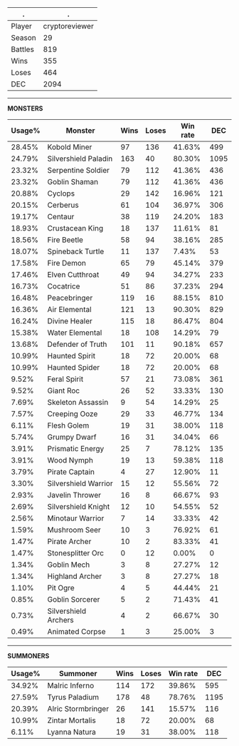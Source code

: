 .|.
|-|-
Player|cryptoreviewer
Season|29
Battles|819
Wins|355
Loses|464
DEC|2094

---
**MONSTERS**

Usage%|Monster|Wins|Loses|Win rate|DEC|
-|-|-|-|-|-|
28.45%|Kobold Miner|97|136|41.63%|499|
24.79%|Silvershield Paladin|163|40|80.30%|1095|
23.32%|Serpentine Soldier|79|112|41.36%|436|
23.32%|Goblin Shaman|79|112|41.36%|436|
20.88%|Cyclops|29|142|16.96%|121|
20.15%|Cerberus|61|104|36.97%|306|
19.17%|Centaur|38|119|24.20%|183|
18.93%|Crustacean King|18|137|11.61%|81|
18.56%|Fire Beetle|58|94|38.16%|285|
18.07%|Spineback Turtle|11|137|7.43%|53|
17.58%|Fire Demon|65|79|45.14%|379|
17.46%|Elven Cutthroat|49|94|34.27%|233|
16.73%|Cocatrice|51|86|37.23%|294|
16.48%|Peacebringer|119|16|88.15%|810|
16.36%|Air Elemental|121|13|90.30%|829|
16.24%|Divine Healer|115|18|86.47%|804|
15.38%|Water Elemental|18|108|14.29%|79|
13.68%|Defender of Truth|101|11|90.18%|657|
10.99%|Haunted Spirit|18|72|20.00%|68|
10.99%|Haunted Spider|18|72|20.00%|68|
9.52%|Feral Spirit|57|21|73.08%|361|
9.52%|Giant Roc|26|52|33.33%|130|
7.69%|Skeleton Assassin|9|54|14.29%|25|
7.57%|Creeping Ooze|29|33|46.77%|134|
6.11%|Flesh Golem|19|31|38.00%|118|
5.74%|Grumpy Dwarf|16|31|34.04%|66|
3.91%|Prismatic Energy|25|7|78.12%|135|
3.91%|Wood Nymph|19|13|59.38%|118|
3.79%|Pirate Captain|4|27|12.90%|11|
3.30%|Silvershield Warrior|15|12|55.56%|72|
2.93%|Javelin Thrower|16|8|66.67%|93|
2.69%|Silvershield Knight|12|10|54.55%|52|
2.56%|Minotaur Warrior|7|14|33.33%|42|
1.59%|Mushroom Seer|10|3|76.92%|61|
1.47%|Pirate Archer|10|2|83.33%|41|
1.47%|Stonesplitter Orc|0|12|0.00%|0|
1.34%|Goblin Mech|3|8|27.27%|12|
1.34%|Highland Archer|3|8|27.27%|18|
1.10%|Pit Ogre|4|5|44.44%|21|
0.85%|Goblin Sorcerer|5|2|71.43%|41|
0.73%|Silvershield Archers|4|2|66.67%|30|
0.49%|Animated Corpse|1|3|25.00%|3|

---
**SUMMONERS**

Usage%|Summoner|Wins|Loses|Win rate|DEC|
-|-|-|-|-|-|
34.92%|Malric Inferno|114|172|39.86%|595|
27.59%|Tyrus Paladium|178|48|78.76%|1195|
20.39%|Alric Stormbringer|26|141|15.57%|116|
10.99%|Zintar Mortalis|18|72|20.00%|68|
6.11%|Lyanna Natura|19|31|38.00%|118|
